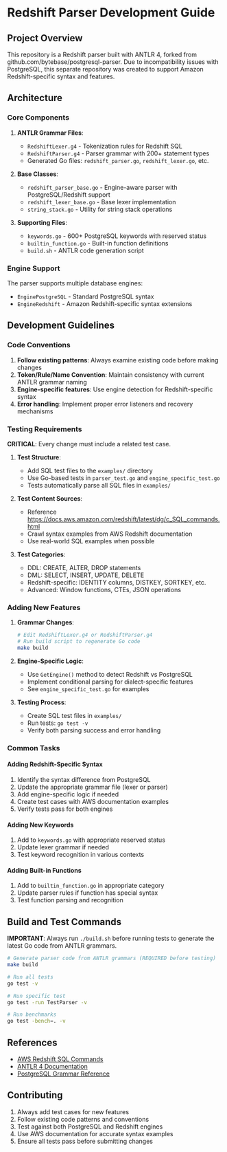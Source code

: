 # Redshift Parser Development Guide

## Project Overview

This repository is a Redshift parser built with ANTLR 4, forked from github.com/bytebase/postgresql-parser. Due to incompatibility issues with PostgreSQL, this separate repository was created to support Amazon Redshift-specific syntax and features.

## Architecture

### Core Components

1. **ANTLR Grammar Files**:
   - `RedshiftLexer.g4` - Tokenization rules for Redshift SQL
   - `RedshiftParser.g4` - Parser grammar with 200+ statement types
   - Generated Go files: `redshift_parser.go`, `redshift_lexer.go`, etc.

2. **Base Classes**:
   - `redshift_parser_base.go` - Engine-aware parser with PostgreSQL/Redshift support
   - `redshift_lexer_base.go` - Base lexer implementation
   - `string_stack.go` - Utility for string stack operations

3. **Supporting Files**:
   - `keywords.go` - 600+ PostgreSQL keywords with reserved status
   - `builtin_function.go` - Built-in function definitions
   - `build.sh` - ANTLR code generation script

### Engine Support

The parser supports multiple database engines:
- `EnginePostgreSQL` - Standard PostgreSQL syntax
- `EngineRedshift` - Amazon Redshift-specific syntax extensions

## Development Guidelines

### Code Conventions

1. **Follow existing patterns**: Always examine existing code before making changes
2. **Token/Rule/Name Convention**: Maintain consistency with current ANTLR grammar naming
3. **Engine-specific features**: Use engine detection for Redshift-specific syntax
4. **Error handling**: Implement proper error listeners and recovery mechanisms

### Testing Requirements

**CRITICAL**: Every change must include a related test case.

1. **Test Structure**:
   - Add SQL test files to the `examples/` directory
   - Use Go-based tests in `parser_test.go` and `engine_specific_test.go`
   - Tests automatically parse all SQL files in `examples/`

2. **Test Content Sources**:
   - Reference https://docs.aws.amazon.com/redshift/latest/dg/c_SQL_commands.html
   - Crawl syntax examples from AWS Redshift documentation
   - Use real-world SQL examples when possible

3. **Test Categories**:
   - DDL: CREATE, ALTER, DROP statements
   - DML: SELECT, INSERT, UPDATE, DELETE
   - Redshift-specific: IDENTITY columns, DISTKEY, SORTKEY, etc.
   - Advanced: Window functions, CTEs, JSON operations

### Adding New Features

1. **Grammar Changes**:
   ```bash
   # Edit RedshiftLexer.g4 or RedshiftParser.g4
   # Run build script to regenerate Go code
   make build
   ```

2. **Engine-Specific Logic**:
   - Use `GetEngine()` method to detect Redshift vs PostgreSQL
   - Implement conditional parsing for dialect-specific features
   - See `engine_specific_test.go` for examples

3. **Testing Process**:
   - Create SQL test files in `examples/`
   - Run tests: `go test -v`
   - Verify both parsing success and error handling

### Common Tasks

#### Adding Redshift-Specific Syntax

1. Identify the syntax difference from PostgreSQL
2. Update the appropriate grammar file (lexer or parser)
3. Add engine-specific logic if needed
4. Create test cases with AWS documentation examples
5. Verify tests pass for both engines

#### Adding New Keywords

1. Add to `keywords.go` with appropriate reserved status
2. Update lexer grammar if needed
3. Test keyword recognition in various contexts

#### Adding Built-in Functions

1. Add to `builtin_function.go` in appropriate category
2. Update parser rules if function has special syntax
3. Test function parsing and recognition

## Build and Test Commands

**IMPORTANT**: Always run `./build.sh` before running tests to generate the latest Go code from ANTLR grammars.

```bash
# Generate parser code from ANTLR grammars (REQUIRED before testing)
make build

# Run all tests
go test -v

# Run specific test
go test -run TestParser -v

# Run benchmarks
go test -bench=. -v
```

## References

- [AWS Redshift SQL Commands](https://docs.aws.amazon.com/redshift/latest/dg/c_SQL_commands.html)
- [ANTLR 4 Documentation](https://github.com/antlr/antlr4/blob/master/doc/index.md)
- [PostgreSQL Grammar Reference](https://github.com/tunnelvisionlabs/antlr4-postgresql)

## Contributing

1. Always add test cases for new features
2. Follow existing code patterns and conventions
3. Test against both PostgreSQL and Redshift engines
4. Use AWS documentation for accurate syntax examples
5. Ensure all tests pass before submitting changes